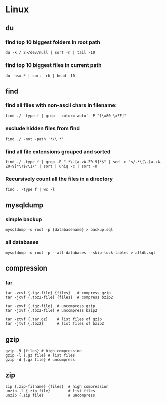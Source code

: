 # Linux

## du

### find top 10 biggest folders in root path 
```
du -k / 2>/dev/null | sort -n | tail -10
```

### find top 10 biggest files in current path 
```
du -hsx * | sort -rh | head -10
```

## find

### find all files with non-ascii chars in filename:
```
find ./ -type f | grep --color='auto' -P "[\x80-\xFF]"
```

### exclude hidden files from find
```
find ./ -not -path '*/\.*' 
```

### find all file extensions grouped and sorted
```
find ./ -type f | grep -E ".*\.[a-zA-Z0-9]*$" | sed -e 's/.*\(\.[a-zA-Z0-9]*\)$/\1/' | sort | uniq -c | sort -n
```
### Recursively count all the files in a directory
```
find . -type f | wc -l
```

## mysqldump

### simple backup
```
mysqldump -u root -p {databasename} > backup.sql
```

### all databases
```
mysqldump -u root -p --all-databases --skip-lock-tables > alldb.sql
```

## compression

### tar
```
tar -zcvf {.tgz-file} {files}   # compress gzip
tar -jcvf {.tbz2-file} {files}  # compress bzip2

tar -zxvf {.tgz-file}  # uncompress gzip
tar -jxvf {.tbz2-file} # uncompress bzip2

tar -ztvf {.tar.gz}    # list files of gzip
tar -jtvf {.tbz2}      # list files of bzip2
```

## gzip
```
gzip -9 {files} # high compression
gzip -l {.gz file} # list files
gzip -d {.gz file} # uncompress
```

## zip
```
zip {.zip-filname} {files}  # high compression
unzip -l {.zip file}        # list files
unzip {.zip file}           # uncompress
```
